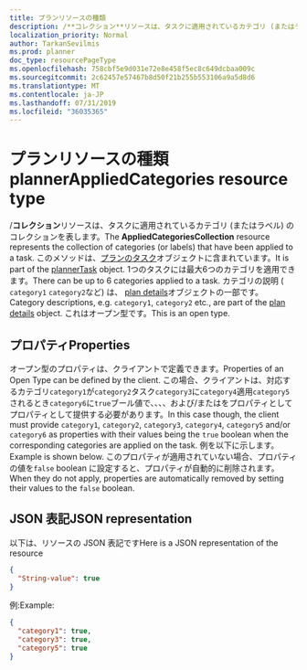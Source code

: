 ```yaml
---
title: プランリソースの種類
description: /**コレクション**リソースは、タスクに適用されているカテゴリ (またはラベル) のコレクションを表します。 このメソッドは、プランのタスクオブジェクトに含まれています。
localization_priority: Normal
author: TarkanSevilmis
ms.prod: planner
doc_type: resourcePageType
ms.openlocfilehash: 758cbf5e9d031e72e8e458f5ec8c649dcbaa009c
ms.sourcegitcommit: 2c62457e57467b8d50f21b255b553106a9a5d8d6
ms.translationtype: MT
ms.contentlocale: ja-JP
ms.lasthandoff: 07/31/2019
ms.locfileid: "36035365"
---
```

# <a name="plannerappliedcategories-resource-type"></a><span data-ttu-id="7c3da-104">プランリソースの種類</span><span class="sxs-lookup"><span data-stu-id="7c3da-104">plannerAppliedCategories resource type</span></span>


<span data-ttu-id="7c3da-105">/**コレクション**リソースは、タスクに適用されているカテゴリ (またはラベル) のコレクションを表します。</span><span class="sxs-lookup"><span data-stu-id="7c3da-105">The **AppliedCategoriesCollection** resource represents the collection of categories (or labels) that have been applied to a task.</span></span> <span data-ttu-id="7c3da-106">このメソッドは、[プランのタスク](plannertask.md)オブジェクトに含まれています。</span><span class="sxs-lookup"><span data-stu-id="7c3da-106">It is part of the [plannerTask](plannertask.md) object.</span></span>
<span data-ttu-id="7c3da-107">1つのタスクには最大6つのカテゴリを適用できます。</span><span class="sxs-lookup"><span data-stu-id="7c3da-107">There can be up to 6 categories applied to a task.</span></span> <span data-ttu-id="7c3da-108">カテゴリの説明 ( `category1` `category2`など) は、 [plan details](plannerplandetails.md)オブジェクトの一部です。</span><span class="sxs-lookup"><span data-stu-id="7c3da-108">Category descriptions, e.g. `category1`, `category2` etc., are part of the [plan details](plannerplandetails.md) object.</span></span> <span data-ttu-id="7c3da-109">これはオープン型です。</span><span class="sxs-lookup"><span data-stu-id="7c3da-109">This is an open type.</span></span>

## <a name="properties"></a><span data-ttu-id="7c3da-110">プロパティ</span><span class="sxs-lookup"><span data-stu-id="7c3da-110">Properties</span></span>
<span data-ttu-id="7c3da-111">オープン型のプロパティは、クライアントで定義できます。</span><span class="sxs-lookup"><span data-stu-id="7c3da-111">Properties of an Open Type can be defined by the client.</span></span> <span data-ttu-id="7c3da-112">この場合、クライアントは、対応するカテゴリ`category1`が`category2`タスク`category3`に`category4`適用`category5`されるとき`category6`に`true`ブール値で、、、、および/またはをプロパティとしてプロパティとして提供する必要があります。</span><span class="sxs-lookup"><span data-stu-id="7c3da-112">In this case though, the client must provide `category1`, `category2`, `category3`, `category4`, `category5` and/or `category6` as properties with their values being the `true` boolean when the corresponding categories are applied on the task.</span></span> <span data-ttu-id="7c3da-113">例を以下に示します。</span><span class="sxs-lookup"><span data-stu-id="7c3da-113">Example is shown below.</span></span> <span data-ttu-id="7c3da-114">このプロパティが適用されていない場合、プロパティの値を`false` boolean に設定すると、プロパティが自動的に削除されます。</span><span class="sxs-lookup"><span data-stu-id="7c3da-114">When they do not apply, properties are automatically removed by setting their values to the `false` boolean.</span></span> 

## <a name="json-representation"></a><span data-ttu-id="7c3da-115">JSON 表記</span><span class="sxs-lookup"><span data-stu-id="7c3da-115">JSON representation</span></span>

<span data-ttu-id="7c3da-116">以下は、リソースの JSON 表記です</span><span class="sxs-lookup"><span data-stu-id="7c3da-116">Here is a JSON representation of the resource</span></span>

<!-- {
  "blockType": "resource",
  "openType": true,
  "optionalProperties": [ "String-value" ],
  "@odata.type": "microsoft.graph.plannerAppliedCategories"
}-->

```json
{
  "String-value": true
}
```

<span data-ttu-id="7c3da-117">例:</span><span class="sxs-lookup"><span data-stu-id="7c3da-117">Example:</span></span> 

```json
{
  "category1": true,
  "category3": true,
  "category5": true
}
```

<!-- uuid: 8fcb5dbc-d5aa-4681-8e31-b001d5168d79
2015-10-25 14:57:30 UTC -->
<!-- {
  "type": "#page.annotation",
  "description": "plannerAppliedCategories resource",
  "keywords": "",
  "section": "documentation",
  "tocPath": ""
}-->
